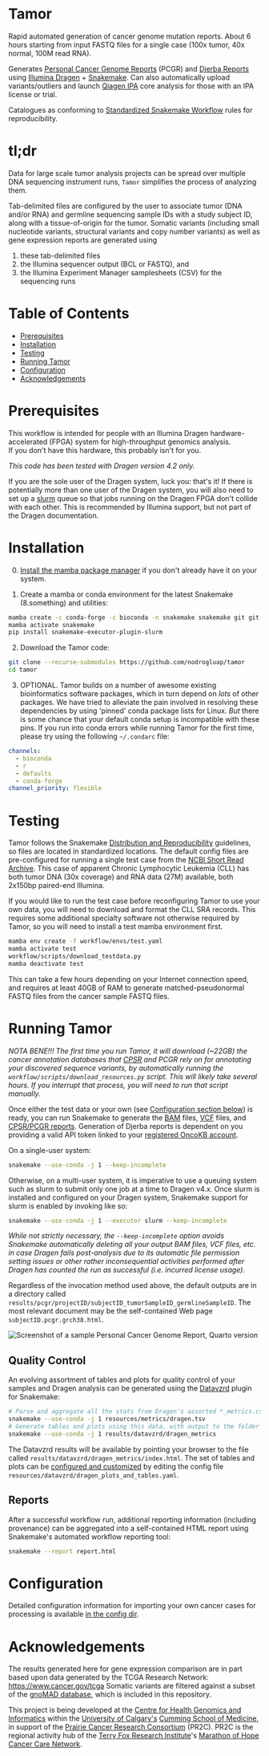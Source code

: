 # Tamor

Rapid automated generation of cancer genome mutation reports. About 6 hours starting from input FASTQ files for a single case (100x tumor, 40x normal, 100M read RNA). 

Generates [Personal Cancer Genome Reports](https://sigven.github.io/pcgr/) (PCGR) and [Djerba Reports](https://github.com/oicr-gsi/djerba) using 
[Illumina Dragen](https://www.illumina.com/products/by-type/informatics-products/dragen-secondary-analysis.html) + 
[Snakemake](https://snakemake.github.io/). 
Can also automatically upload variants/outliers and launch [Qiagen IPA](https://digitalinsights.qiagen.com/products-overview/discovery-insights-portfolio/analysis-and-visualization/qiagen-ipa/features-analyze-with-ipa/) 
core analysis for those with an IPA license or trial.

Catalogues as conforming to [Standardized Snakemake Workflow](https://snakemake.github.io/snakemake-workflow-catalog/#standardized) rules for reproducibility.

# tl;dr

Data for large scale tumor analysis projects can be spread over multiple DNA sequencing instrument runs, ``Tamor`` simplifies the process of analyzing them.

Tab-delimited files are configured by the user to associate tumor (DNA and/or RNA) and germline sequencing sample IDs with a study subject ID, along with a tissue-of-origin for the tumor. 
Somatic variants (including small nucleotide variants, structural variants and copy number variants) as well as gene expression reports are generated using 
1) these tab-delimited files
2) the Illumina sequencer output (BCL or FASTQ), and
3) the Illumina Experiment Manager samplesheets (CSV) for the sequencing runs

# Table of Contents
* [Prerequisites](#prerequisites)
* [Installation](#installation)
* [Testing](#testing)
* [Running Tamor](#running-tamor)
* [Configuration](#configuration)
* [Acknowledgements](#acknowledgements)

# Prerequisites

This workflow is intended for people with an Illumina Dragen hardware-accelerated (FPGA) system for high-throughput genomics analysis.  
If you don't have this hardware, this probably isn't for you.

*This code has been tested with Dragen version 4.2 only.*

If you are the sole user of the Dragen system, luck you: that's it! If there is potentially more than one user of the Dragen system, you will 
also need to set up a [slurm](https://slurm.schedmd.com/quickstart_admin.html#quick_start) queue so that jobs running on the Dragen FPGA don't collide with each other.
This is recommended by Illumina support, but not part of the Dragen documentation.

# Installation

0. [Install the mamba package manager](https://mamba.readthedocs.io/en/latest/installation/mamba-installation.html) if you don't already have it on your system.

1. Create a mamba or conda environment for the latest Snakemake (8.something) and utilities:

```bash 
mamba create -c conda-forge -c bioconda -n snakemake snakemake git git-lfs wget conda=24.7.1
mamba activate snakemake
pip install snakemake-executor-plugin-slurm
```
2. Download the Tamor code:

```bash
git clone --recurse-submodules https://github.com/nodrogluap/tamor
cd tamor
```

3. OPTIONAL. Tamor builds on a number of awesome existing bioinformatics software packages, which in turn depend on *lots* of other packages.
We have tried to alleviate the pain involved in resolving these dependencies by using 'pinned' conda package lists for Linux. 
*But* there is some chance that your default conda setup is incompatible with these pins. 
If you run into conda errors while running Tamor for the first time, please try using the following ``~/.condarc`` file:

```yaml
channels:
  - bioconda
  - r
  - defaults
  - conda-forge
channel_priority: flexible
```

# Testing

Tamor follows the Snakemake [Distribution and Reproducibility](https://snakemake.readthedocs.io/en/stable/snakefiles/deployment.html) guidelines, so files are located in standardized locations.
The default config files are pre-configured for running a single test case from the [NCBI Short Read Archive](https://www.ncbi.nlm.nih.gov/bioproject/PRJNA433607).  This case of apparent Chronic
Lymphocytic Leukemia (CLL) has both tumor DNA (30x coverage) and RNA data (27M) available, both 2x150bp paired-end Illumina.

If you would like to run the test case before reconfiguring Tamor to use your own data, you will need to download and format the CLL SRA records. 
This requires some additional specialty software not otherwise required by Tamor, so you will need to install a test mamba environment first.

```bash
mamba env create -f workflow/envs/test.yaml
mamba activate test
workflow/scripts/download_testdata.py
mamba deactivate test
```

This can take a few hours depending on your Internet connection speed, and requires at least 40GB of RAM to generate matched-pseudonormal FASTQ files from the cancer sample FASTQ files.

# Running Tamor

*NOTA BENE!!! The first time you run Tamor, it will download (~22GB) the cancer annotation databases that [CPSR](https://github.com/sigven/cpsr) and PCGR rely on for annotating your discovered sequence variants, by automatically running the ``workflow/scripts/download_resources.py`` script. This will likely take several hours. If you interrupt that process, you will need to run that script manually.*

Once either the test data or your own (see [Configuration section below](#configuration)) is ready, you can run Snakemake to generate the 
[BAM](https://en.wikipedia.org/wiki/Binary_Alignment_Map) files, 
[VCF](https://en.wikipedia.org/wiki/Variant_Call_Format) files, and 
[CPSR/PCGR reports](https://sigven.github.io/pcgr/index.html). 
Generation of Djerba reports is dependent on you providing a valid API token linked to your [registered OncoKB account](https://www.oncokb.org/account/register).

On a single-user system:

```bash
snakemake --use-conda -j 1 --keep-incomplete
```

Otherwise, on a multi-user system, it is imperative to use a queuing system such as slurm to submit only one job at a time to Dragen v4.x. 
Once slurm is installed and configured on your Dragen system, Snakemake support for slurm is enabled by invoking like so:
  
```bash
snakemake --use-conda -j 1 --executor slurm --keep-incomplete
```

*While not strictly necessary, the ``--keep-incomplete`` option avoids Snakemake automatically deleting all your output BAM files, VCF files, etc. in case Dragen fails post-analysis due to its automatic file permission setting issues or other rather inconsequential activities performed after Dragen has counted the run as successful (i.e. incurred license usage).*

Regardless of the invocation method used above, the default outputs are in a directory called ``results/pcgr/projectID/subjectID_tumorSampleID_germlineSampleID``. 
The most relevant document may be the self-contained Web page ``subjectID.pcgr.grch38.html``.

![Screenshot of a sample Personal Cancer Genome Report, Quarto version](docs/pcgr_screenshot.png)

## Quality Control
An evolving assortment of tables and plots for quality control of your samples and Dragen analysis can be generated using the [Datavzrd](https://datavzrd.github.io/) plugin for Snakemake:

```bash
# Parse and aggregate all the stats from Dragen's assorted *_metrics.csv files into a new file called resources/metrics/dragen.tsv
snakemake --use-conda -j 1 resources/metrics/dragen.tsv
# Generate tables and plots using this data, with output to the folder results/datavzrd/dragen_metrics
snakemake --use-conda -j 1 results/datavzrd/dragen_metrics
```
The Datavzrd results will be available by pointing your browser to the file called ``results/datavzrd/dragen_metrics/index.html``. 
The set of tables and plots can be [configured and customized](https://datavzrd.github.io/docs/configuration.html) by editing the config file ``resources/datavzrd/dragen_plots_and_tables.yaml``.

## Reports
After a successful workflow run, additional reporting information (including provenance) can be aggregated into a self-contained HTML report using 
Snakemake's automated workflow reporting tool:

```bash
snakemake --report report.html
```

# Configuration

Detailed configuration information for importing your own cancer cases for processing is available [in the config dir](config/README.md).

# Acknowledgements

The results generated here for gene expression comparison are in part based upon data generated by the TCGA Research Network: <https://www.cancer.gov/tcga>
Somatic variants are filtered against a subset of the [gnoMAD database](https://gnomad.broadinstitute.org/), 
which is included in this repository.

This project is being developed at the [Centre for Health Genomics and Informatics](https://cumming.ucalgary.ca/research/cat/health-genomics/home) 
within the [University of Calgary's](https://www.ucalgary.ca/) [Cumming School of Medicine](https://cumming.ucalgary.ca/), 
in support of the [Prairie Cancer Research Consortium](https://www.marathonofhopecancercentres.ca/our-network/consortium/prairies-cancer-research-consortium) (PR2C). 
PR2C is the regional activity hub of the [Terry Fox Research Institute](https://www.tfri.ca/)'s 
[Marathon of Hope Cancer Care Network](https://www.marathonofhopecancercentres.ca/).
